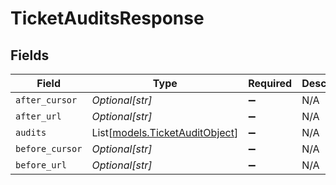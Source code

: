 # TicketAuditsResponse


## Fields

| Field                                                            | Type                                                             | Required                                                         | Description                                                      |
| ---------------------------------------------------------------- | ---------------------------------------------------------------- | ---------------------------------------------------------------- | ---------------------------------------------------------------- |
| `after_cursor`                                                   | *Optional[str]*                                                  | :heavy_minus_sign:                                               | N/A                                                              |
| `after_url`                                                      | *Optional[str]*                                                  | :heavy_minus_sign:                                               | N/A                                                              |
| `audits`                                                         | List[[models.TicketAuditObject](../models/ticketauditobject.md)] | :heavy_minus_sign:                                               | N/A                                                              |
| `before_cursor`                                                  | *Optional[str]*                                                  | :heavy_minus_sign:                                               | N/A                                                              |
| `before_url`                                                     | *Optional[str]*                                                  | :heavy_minus_sign:                                               | N/A                                                              |